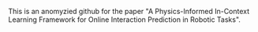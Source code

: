 This is an anomyzied github for the paper "A Physics-Informed In-Context Learning Framework for Online Interaction Prediction in Robotic Tasks".
